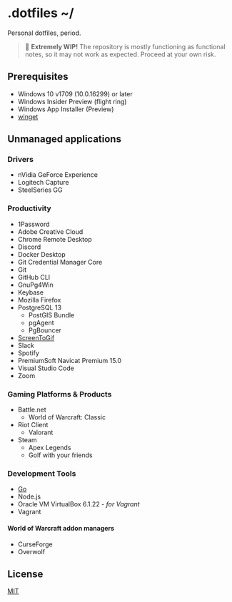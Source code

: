 # .dotfiles ~/

Personal dotfiles, period.

> 🚧 __Extremely WIP!__ The repository is mostly functioning as functional
> notes, so it may not work as expected. Proceed at your own risk.

## Prerequisites

- Windows 10 v1709 (10.0.16299) or later
- Windows Insider Preview (flight ring)
- Windows App Installer (Preview)
- [winget](https://docs.microsoft.com/en-us/windows/package-manager/winget/)

## Unmanaged applications

### Drivers

- nVidia GeForce Experience
- Logitech Capture
- SteelSeries GG

### Productivity

- 1Password
- Adobe Creative Cloud
- Chrome Remote Desktop
- Discord
- Docker Desktop
- Git Credential Manager Core
- Git
- GitHub CLI
- GnuPg4Win
- Keybase
- Mozilla Firefox
- PostgreSQL 13
  - PostGIS Bundle
  - pgAgent
  - PgBouncer
- [ScreenToGif](https://www.screentogif.com)
- Slack
- Spotify
- PremiumSoft Navicat Premium 15.0
- Visual Studio Code
- Zoom

### Gaming Platforms & Products

- Battle.net
  - World of Warcraft: Classic
- Riot Client
  - Valorant
- Steam
  - Apex Legends
  - Golf with your friends

### Development Tools

- [Go](https://golang.org/)
- Node.js
- Oracle VM VirtualBox 6.1.22 - *for Vagrant*
- Vagrant

#### World of Warcraft addon managers

- CurseForge
- Overwolf

## License

[MIT](./LICENSE)

